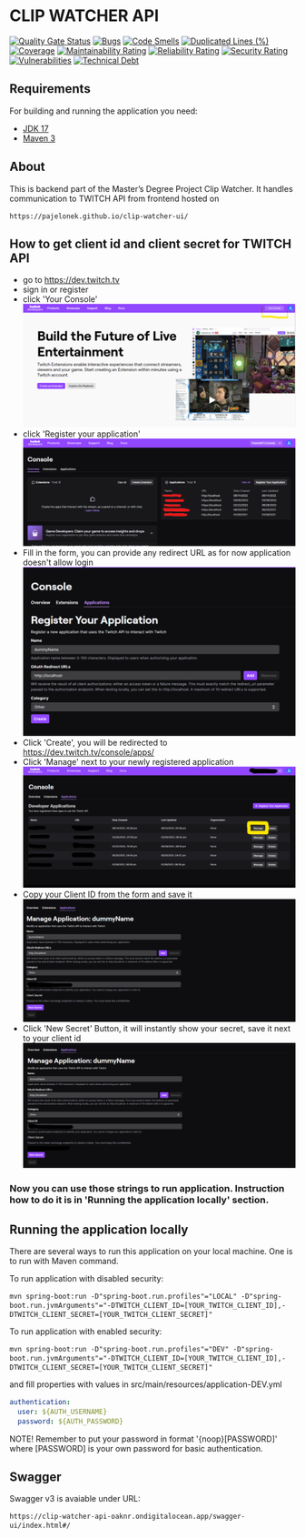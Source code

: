 # CLIP WATCHER API

[![Quality Gate Status](https://sonarcloud.io/api/project_badges/measure?project=pajelonek_clip-watcher-api&metric=alert_status)](https://sonarcloud.io/dashboard?id=pajelonek_clip-watcher-api)
[![Bugs](https://sonarcloud.io/api/project_badges/measure?project=pajelonek_clip-watcher-api&metric=bugs)](https://sonarcloud.io/dashboard?id=pajelonek_clip-watcher-api)
[![Code Smells](https://sonarcloud.io/api/project_badges/measure?project=pajelonek_clip-watcher-api&metric=code_smells)](https://sonarcloud.io/dashboard?id=pajelonek_clip-watcher-api)
[![Duplicated Lines (%)](https://sonarcloud.io/api/project_badges/measure?project=pajelonek_clip-watcher-api&metric=duplicated_lines_density)](https://sonarcloud.io/dashboard?id=pajelonek_clip-watcher-api)
[![Coverage](https://sonarcloud.io/api/project_badges/measure?project=pajelonek_clip-watcher-api&metric=coverage)](https://sonarcloud.io/summary/new_code?id=pajelonek_clip-watcher-api)
[![Maintainability Rating](https://sonarcloud.io/api/project_badges/measure?project=pajelonek_clip-watcher-api&metric=sqale_rating)](https://sonarcloud.io/dashboard?id=pajelonek_clip-watcher-api)
[![Reliability Rating](https://sonarcloud.io/api/project_badges/measure?project=pajelonek_clip-watcher-api&metric=reliability_rating)](https://sonarcloud.io/dashboard?id=pajelonek_clip-watcher-api)
[![Security Rating](https://sonarcloud.io/api/project_badges/measure?project=pajelonek_clip-watcher-api&metric=security_rating)](https://sonarcloud.io/dashboard?id=pajelonek_clip-watcher-api)
[![Vulnerabilities](https://sonarcloud.io/api/project_badges/measure?project=pajelonek_clip-watcher-api&metric=vulnerabilities)](https://sonarcloud.io/dashboard?id=pajelonek_clip-watcher-api)
[![Technical Debt](https://sonarcloud.io/api/project_badges/measure?project=pajelonek_clip-watcher-api&metric=sqale_index)](https://sonarcloud.io/summary/new_code?id=pajelonek_clip-watcher-api)

## Requirements

For building and running the application you need:

- [JDK 17](https://www.oracle.com/java/technologies/downloads/#java17)
- [Maven 3](https://maven.apache.org)

## About

This is backend part of the Master’s Degree Project Clip Watcher.
It handles communication to TWITCH API from frontend hosted on 

```text
https://pajelonek.github.io/clip-watcher-ui/
```

## How to get client id and client secret for TWITCH API
- go to https://dev.twitch.tv
- sign in or register
- click 'Your Console'
  ![Your console Twitch](.github/imgs/console.png?raw=true "Your Console Twitch")
- click 'Register your application'
  ![Register App Twitch](.github/imgs/register.png?raw=true "Register App Twitch")
- Fill in the form, you can provide any redirect URL as for now application doesn't allow login
  ![Fill in the form Twitch](.github/imgs/application_form.png?raw=true "Fill in the form Twitch")
- Click 'Create', you will be redirected to https://dev.twitch.tv/console/apps/
- Click 'Manage' next to your newly registered application
  ![Manage created App Twitch](.github/imgs/manage.png?raw=true "Manage created App Twitch")
- Copy your Client ID from the form and save it
  ![Client ID Twitch](.github/imgs/client_id.png?raw=true "Client ID Twitch")
- Click 'New Secret' Button, it will instantly show your secret, save it next to your client id
  ![Client Secret Twitch](.github/imgs/client_secret.png?raw=true "Client Secret Twitch")


### Now you can use those strings to run application. Instruction how to do it is in 'Running the application locally' section.

## Running the application locally

There are several ways to run this application on your local machine.
One is to run with Maven command.

To run application with disabled security:
```shell
mvn spring-boot:run -D"spring-boot.run.profiles"="LOCAL" -D"spring-boot.run.jvmArguments"="-DTWITCH_CLIENT_ID=[YOUR_TWITCH_CLIENT_ID],-DTWITCH_CLIENT_SECRET=[YOUR_TWITCH_CLIENT_SECRET]"      
```

To run application with enabled security:
```shell
mvn spring-boot:run -D"spring-boot.run.profiles"="DEV" -D"spring-boot.run.jvmArguments"="-DTWITCH_CLIENT_ID=[YOUR_TWITCH_CLIENT_ID],-DTWITCH_CLIENT_SECRET=[YOUR_TWITCH_CLIENT_SECRET]"      
```
and fill properties with values in src/main/resources/application-DEV.yml
```yml
authentication:
  user: ${AUTH_USERNAME}
  password: ${AUTH_PASSWORD}
```
NOTE! Remember to put your password in format '{noop}[PASSWORD]' where [PASSWORD] is your own password for basic authentication. 

## Swagger

Swagger v3 is avaiable under URL: 

```text
https://clip-watcher-api-oaknr.ondigitalocean.app/swagger-ui/index.html#/
```